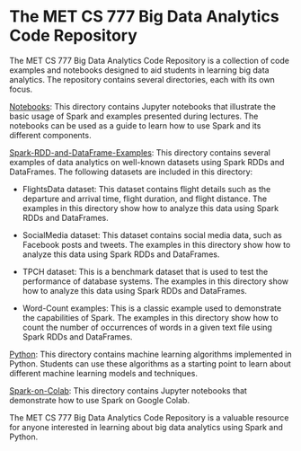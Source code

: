 # The MET CS 777 Big Data Analytics Code Repository
The MET CS 777 Big Data Analytics Code Repository is a collection of code examples and notebooks designed to aid students in learning big data analytics. The repository contains several directories, each with its own focus.

[Notebooks](Notebooks):
This directory contains Jupyter notebooks that illustrate the basic usage of Spark and examples presented during lectures. The notebooks can be used as a guide to learn how to use Spark and its different components.

[Spark-RDD-and-DataFrame-Examples](Spark-RDD-and-DataFrame-Examples):
This directory contains several examples of data analytics on well-known datasets using Spark RDDs and DataFrames. The following datasets are included in this directory:

- FlightsData dataset: This dataset contains flight details such as the departure and arrival time, flight duration, and flight distance. The examples in this directory show how to analyze this data using Spark RDDs and DataFrames.

- SocialMedia dataset: This dataset contains social media data, such as Facebook posts and tweets. The examples in this directory show how to analyze this data using Spark RDDs and DataFrames.

- TPCH dataset: This is a benchmark dataset that is used to test the performance of database systems. The examples in this directory show how to analyze this data using Spark RDDs and DataFrames.

- Word-Count examples: This is a classic example used to demonstrate the capabilities of Spark. The examples in this directory show how to count the number of occurrences of words in a given text file using Spark RDDs and DataFrames.

[Python](Python):
This directory contains machine learning algorithms implemented in Python. Students can use these algorithms as a starting point to learn about different machine learning models and techniques.

[Spark-on-Colab](Spark-on-Colab):
This directory contains Jupyter notebooks that demonstrate how to use Spark on Google Colab. 


The MET CS 777 Big Data Analytics Code Repository is a valuable resource for anyone interested in learning about big data analytics using Spark and Python.
